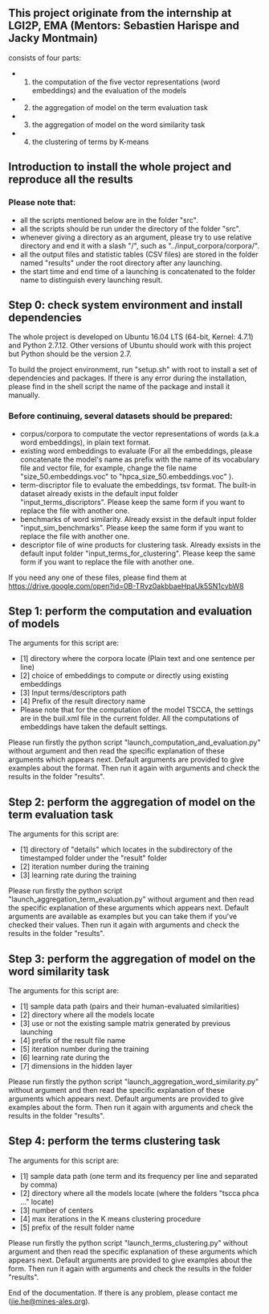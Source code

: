 ## This project originate from the internship at LGI2P, EMA (Mentors: Sebastien Harispe and Jacky Montmain)
consists of four parts:
* 1) the computation of the five vector representations (word embeddings) and the evaluation of the models
* 2) the aggregation of model on the term evaluation task
* 3) the aggregation of model on the word similarity task
* 4) the clustering of terms by K-means


## Introduction to install the whole project and reproduce all the results

### Please note that:
* all the scripts mentioned below are in the folder "src".
* all the scripts should be run under the directory of the folder "src". 
* whenever giving a directory as an argument, please try to use relative directory and end it with a slash "/", such as "../input_corpora/corpora/".
* all the output files and statistic tables (CSV files) are stored in the folder named "results" under the root directory after any launching.
* the start time and end time of a launching is concatenated to the folder name to distinguish every launching result.

## Step 0: check system environment and install dependencies
The whole project is developed on Ubuntu 16.04 LTS (64-bit, Kernel: 4.7.1) and Python 2.7.12. Other versions of Ubuntu should work with this project but Python should be the version 2.7.

To build the project environmemt, run "setup.sh" with root to install a set of dependencies and packages.  If there is any error during the installation, please find in the shell script the name of the package and install it manually.

### Before continuing, several datasets should be prepared:
* corpus/corpora to computate the vector representations of words (a.k.a word embeddings), in plain text format.
* existing word embeddings to evaluate (For all the embeddings, please concatenate the model's name as prefix with the name of its vocabulary file and vector file, for example, change the file name "size\_50.embeddings.voc" to "hpca\_size_50.embeddings.voc" ).
* term-discriptor file to evaluate the embeddings, tsv format. The built-in dataset already exists in the default input folder "input\_terms_discriptors". Please keep the same form if you want to replace the file with another one.
* benchmarks of word similarity. Already exsist in the default input folder  "input_sim\_benchmarks". Please keep the same form if you want to replace the file with another one.
* descriptor file of wine products for clustering task. Already exsists in the default input folder  "input\_terms\_for_clustering".  Please keep the same form if you want to replace the file with another one.

If you need any one of these files, please find them at https://drive.google.com/open?id=0B-TRyz0akbbaeHpaUk5SN1cybW8 

## Step 1: perform the computation and evaluation of models
The arguments for this script are:
* [1] directory where the corpora locate (Plain text and one sentence per line)
* [2] choice of embeddings to compute or directly using existing embeddings
* [3] Input terms/descriptors path
* [4] Prefix of the result directory name
* Please note that for the computation of the model TSCCA, the settings are in the buil.xml file in the current folder. All the computations of embeddings have taken the default settings.

Please run firstly the python script "launch\_computation\_and\_evaluation.py" without argument and then read the specific explanation of these arguments which appears next. Default arguments are provided to give examples about the format. Then run it again with arguments and check the results in the folder "results". 


## Step 2: perform the aggregation of model on the term evaluation task
The arguments for this script are:
* [1] directory of "details" which locates in the subdirectory of the timestamped folder under the "result" folder
* [2] iteration number during the training
* [3] learning rate during the training

Please run firstly the python script "launch\_aggregation\_term_evaluation.py" without argument and then read the specific explanation of these arguments which appears next. Default arguments are available as examples but you can take them if you've checked their values. Then run it again with arguments and check the results in the folder "results".


## Step 3: perform the aggregation of model on the word similarity task
The arguments for this script are:
* [1] sample data path (pairs and their human-evaluated similarities)
* [2] directory where all the models locate
* [3] use or not the existing sample matrix generated by previous launching
* [4] prefix of the result file name
* [5] iteration number during the training
* [6] learning rate during the 
* [7] dimensions in the hidden layer

Please run firstly the python script "launch\_aggregation\_word_similarity.py" without argument and then read the specific explanation of these arguments which appears next. Default arguments are provided to give examples about the form. Then run it again with arguments and check the results in the folder "results".

## Step 4: perform the terms clustering task
The arguments for this script are:
* [1] sample data path (one term and its frequency per line and separated by comma)
* [2] directory where all the models locate (where the folders "tscca phca ..." locate)
* [3] number of centers
* [4] max iterations in the K means clustering procedure
* [5] prefix of the result folder name

Please run firstly the python script "launch\_terms_clustering.py" without argument and then read the specific explanation of these arguments which appears next. Default arguments are provided to give examples about the form. Then run it again with arguments and check the results in the folder "results".

End of the documentation. If there is any problem, please contact me (jie.he@mines-ales.org).

